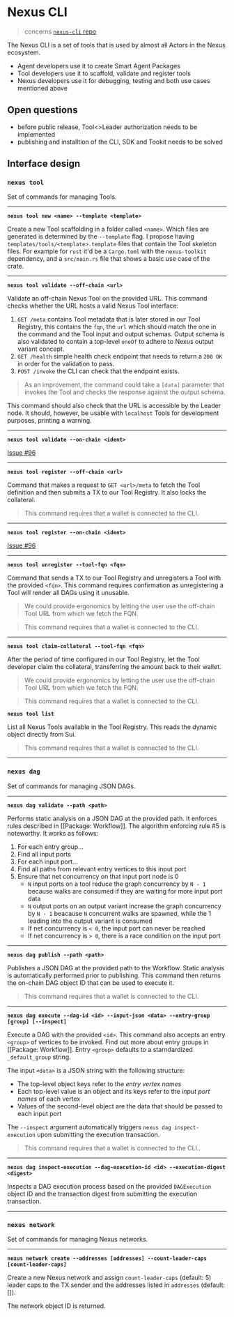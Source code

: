 # Nexus CLI

> concerns [`nexus-cli` repo][nexus-cli-repo]

The Nexus CLI is a set of tools that is used by almost all Actors in the Nexus ecosystem.

- Agent developers use it to create Smart Agent Packages
- Tool developers use it to scaffold, validate and register tools
- Nexus developers use it for debugging, testing and both use cases mentioned above

## Open questions

- before public release, Tool<>Leader authorization needs to be implemented
- publishing and installtion of the CLI, SDK and Tookit needs to be solved

## Interface design

### `nexus tool`

Set of commands for managing Tools.

---

**`nexus tool new <name> --template <template>`**

Create a new Tool scaffolding in a folder called `<name>`. Which files are generated is determined by the `--template` flag. I propose having `templates/tools/<template>.template` files that contain the Tool skeleton files. For example for `rust` it'd be a `Cargo.toml` with the `nexus-toolkit` dependency, and a `src/main.rs` file that shows a basic use case of the crate.

---

**`nexus tool validate --off-chain <url>`**

Validate an off-chain Nexus Tool on the provided URL. This command checks whether the URL hosts a valid Nexus Tool interface:

1. `GET /meta` contains Tool metadata that is later stored in our Tool Registry, this contains the `fqn`, the `url` which should match the one in the command and the Tool input and output schemas. Output schema is also validated to contain a top-level `oneOf` to adhere to Nexus output variant concept.
2. `GET /health` simple health check endpoint that needs to return a `200 OK` in order for the validation to pass.
3. `POST /invoke` the CLI can check that the endpoint exists.

> As an improvement, the command could take a `[data]` parameter that invokes the Tool and checks the response against the output schema.

This command should also check that the URL is accessible by the Leader node. It should, however, be usable with `localhost` Tools for development purposes, printing a warning.

---

**`nexus tool validate --on-chain <ident>`**

[Issue #96](https://github.com/Talus-Network/nexus-next/issues/96)

---

**`nexus tool register --off-chain <url>`**

Command that makes a request to `GET <url>/meta` to fetch the Tool definition and then submits a TX to our Tool Registry. It also locks the collateral.

> This command requires that a wallet is connected to the CLI.

---

**`nexus tool register --on-chain <ident>`**

[Issue #96](https://github.com/Talus-Network/nexus-next/issues/96)

---

**`nexus tool unregister --tool-fqn <fqn>`**

Command that sends a TX to our Tool Registry and unregisters a Tool with the provided `<fqn>`. This command requires confirmation as unregistering a Tool will render all DAGs using it unusable.

> We could provide ergonomics by letting the user use the off-chain Tool URL from which we fetch the FQN.

> This command requires that a wallet is connected to the CLI.

---

**`nexus tool claim-collateral --tool-fqn <fqn>`**

After the period of time configured in our Tool Registry, let the Tool developer claim the collateral, transferring the amount back to their wallet.

> We could provide ergonomics by letting the user use the off-chain Tool URL from which we fetch the FQN.

> This command requires that a wallet is connected to the CLI.

**`nexus tool list`**

List all Nexus Tools available in the Tool Registry. This reads the dynamic object directly from Sui.

> This command requires that a wallet is connected to the CLI.

---

### `nexus dag`

Set of commands for managing JSON DAGs.

---

**`nexus dag validate --path <path>`**

Performs static analysis on a JSON DAG at the provided path. It enforces rules described in [[Package: Workflow]]. The algorithm enforcing rule #5 is noteworthy. It works as follows:

1. For each entry group...
2. Find all input ports
3. For each input port...
4. Find all paths from relevant entry vertices to this input port
5. Ensure that net concurrency on that input port node is 0
   - `N` input ports on a tool reduce the graph concurrency by `N - 1` because walks are consumed if they are waiting for more input port data
   - `N` output ports on an output variant increase the graph concurrency by `N - 1` beacause `N` concurrent walks are spawned, while the 1 leading into the output variant is consumed
   - If net concurrency is `< 0`, the input port can never be reached
   - If net concurrency is `> 0`, there is a race condition on the input port

---

**`nexus dag publish --path <path>`**

Publishes a JSON DAG at the provided path to the Workflow. Static analysis is automatically performed prior to publishing. This command then returns the on-chain DAG object ID that can be used to execute it.

> This command requires that a wallet is connected to the CLI.

---

**`nexus dag execute --dag-id <id> --input-json <data> --entry-group [group] [--inspect]`**

Execute a DAG with the provided `<id>`. This command also accepts an entry `<group>` of vertices to be invoked. Find out more about entry groups in [[Package: Workflow]]. Entry `<group>` defaults to a starndardized `_default_group` string.

The input `<data>` is a JSON string with the following structure:

- The top-level object keys refer to the _entry vertex names_
- Each top-level value is an object and its keys refer to the _input port names_ of each vertex
- Values of the second-level object are the data that should be passed to each input port

The `--inspect` argument automatically triggers `nexus dag inspect-execution` upon submitting the execution transaction.

> This command requires that a wallet is connected to the CLI..

---

**`nexus dag inspect-execution --dag-execution-id <id> --execution-digest <digest>`**

Inspects a DAG execution process based on the provided `DAGExecution` object ID and the transaction digest from submitting the execution transaction.

---

### `nexus network`

Set of commands for managing Nexus networks.

---

**`nexus network create --addresses [addresses] --count-leader-caps [count-leader-caps]`**

Create a new Nexus network and assign `count-leader-caps` (default: 5) leader caps to the TX sender and the addresses listed in `addresses` (default: []).

The network object ID is returned.

<!-- List of References -->

[nexus-cli-repo]: https://github.com/Talus-Network/nexus-sdk/tree/main/cli
